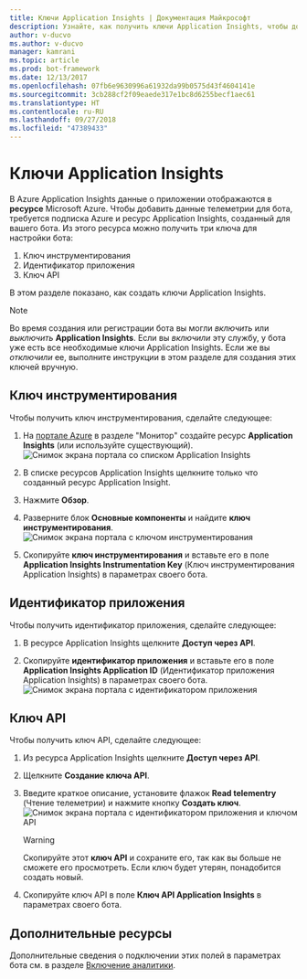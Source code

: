 ```yaml
---
title: Ключи Application Insights | Документация Майкрософт
description: Узнайте, как получить ключи Application Insights, чтобы добавить телеметрию в бот.
author: v-ducvo
ms.author: v-ducvo
manager: kamrani
ms.topic: article
ms.prod: bot-framework
ms.date: 12/13/2017
ms.openlocfilehash: 07fb6e9630996a61932da99b0575d43f4604141e
ms.sourcegitcommit: 3cb288cf2f09eaede317e1bc8d6255becf1aec61
ms.translationtype: HT
ms.contentlocale: ru-RU
ms.lasthandoff: 09/27/2018
ms.locfileid: "47389433"
---
```

# <a name="application-insights-keys"></a>Ключи Application Insights

В Azure Application Insights данные о приложении отображаются в **ресурсе** Microsoft Azure. Чтобы добавить данные телеметрии для бота, требуется подписка Azure и ресурс Application Insights, созданный для вашего бота. Из этого ресурса можно получить три ключа для настройки бота:

1. Ключ инструментирования
2. Идентификатор приложения
3. Ключ API

В этом разделе показано, как создать ключи Application Insights.

> [!NOTE]
> Во время создания или регистрации бота вы могли *включить* или *выключить* **Application Insights**. Если вы *включили* эту службу, у бота уже есть все необходимые ключи Application Insights. Если же вы *отключили* ее, выполните инструкции в этом разделе для создания этих ключей вручную.

## <a name="instrumentation-key"></a>Ключ инструментирования

Чтобы получить ключ инструментирования, сделайте следующее:
1. На [портале Azure](http://portal.azure.com) в разделе "Монитор" создайте ресурс **Application Insights** (или используйте существующий).
![Снимок экрана портала со списком Application Insights](~/media/portal-app-insights-add-new.png)

2. В списке ресурсов Application Insights щелкните только что созданный ресурс Application Insight.

3. Нажмите **Обзор**.

4. Разверните блок **Основные компоненты** и найдите **ключ инструментирования**. 
![Снимок экрана портала с ключом инструментирования](~/media/portal-app-insights-instrumentation-key.png)

5. Скопируйте **ключ инструментирования** и вставьте его в поле **Application Insights Instrumentation Key** (Ключ инструментирования Application Insights) в параметрах своего бота.

## <a name="application-id"></a>Идентификатор приложения

Чтобы получить идентификатор приложения, сделайте следующее:
1. В ресурсе Application Insights щелкните **Доступ через API**.

2. Скопируйте **идентификатор приложения** и вставьте его в поле **Application Insights Application ID** (Идентификатор приложения Application Insights) в параметрах своего бота. 
![Снимок экрана портала с идентификатором приложения](~/media/portal-app-insights-appid.png)

## <a name="api-key"></a>Ключ API

Чтобы получить ключ API, сделайте следующее:
1. Из ресурса Application Insights щелкните **Доступ через API**.

2. Щелкните **Создание ключа API**.

3. Введите краткое описание, установите флажок **Read telementry** (Чтение телеметрии) и нажмите кнопку **Создать ключ**.
![Снимок экрана портала с идентификатором приложения и ключом API](~/media/portal-app-insights-appid-apikey.png)

   > [!WARNING]
   > Скопируйте этот **ключ API** и сохраните его, так как вы больше не сможете его просмотреть. Если ключ будет утерян, понадобится создать новый.

4. Скопируйте ключ API в поле **Ключ API Application Insights** в параметрах своего бота.

## <a name="additional-resources"></a>Дополнительные ресурсы
Дополнительные сведения о подключении этих полей в параметрах бота см. в разделе [Включение аналитики](~/bot-service-manage-analytics.md#enable-analytics).